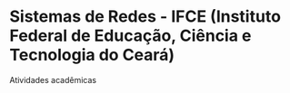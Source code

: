 # Sistemas de Redes - IFCE (Instituto Federal de Educação, Ciência e Tecnologia do Ceará)

Atividades acadêmicas 
